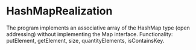 # HashMapRealization
The program implements an associative array of the HashMap type (open addressing) without implementing the Map interface.
Functionality: putElement, getElement, size, quantityElements, isContainsKey.
